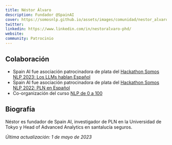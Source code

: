 ```yaml
---
title: Néstor Álvaro
description: Fundador @SpainAI
cover: https://somosnlp.github.io/assets/images/comunidad/nestor_alvaro.jpeg
twitter: 
linkedin: https://www.linkedin.com/in/nestoralvaro-phd/
website: 
community: Patrocinio
---
```


## Colaboración

- Spain AI fue asociación patrocinadora de plata del [Hackathon Somos NLP 2023: Los LLMs hablan Español](https://somosnlp.org/blog/hackathon-2023)
- Spain AI fue asociación patrocinadora de plata del [Hackathon Somos NLP 2022: PLN en Español](https://somosnlp.org/blog/hackathon-2022)
- Co-organización del curso [NLP de 0 a 100](https://somosnlp.org/nlp-de-cero-a-cien)

## Biografía

Néstor es fundador de Spain AI, investigador de PLN en la Universidad de Tokyo y Head of Advanced Analytics en santalucía seguros.

*Última actualización: 1 de mayo de 2023*
